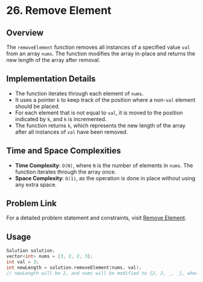 # 26. Remove Element

## Overview
The `removeElement` function removes all instances of a specified value `val` from an array `nums`. The function modifies the array in-place and returns the new length of the array after removal.

## Implementation Details
- The function iterates through each element of `nums`.
- It uses a pointer `k` to keep track of the position where a non-`val` element should be placed.
- For each element that is not equal to `val`, it is moved to the position indicated by `k`, and `k` is incremented.
- The function returns `k`, which represents the new length of the array after all instances of `val` have been removed.

## Time and Space Complexities
- **Time Complexity**: `O(N)`, where `N` is the number of elements in `nums`. The function iterates through the array once.
- **Space Complexity**: `O(1)`, as the operation is done in place without using any extra space.

## Problem Link
For a detailed problem statement and constraints, visit [Remove Element](https://leetcode.com/problems/remove-element/description/?envType=study-plan-v2&envId=top-interview-150).

## Usage
```cpp
Solution solution;
vector<int> nums = {3, 2, 2, 3};
int val = 3;
int newLength = solution.removeElement(nums, val);
// newLength will be 2, and nums will be modified to {2, 2, _, _}, where _ indicates unused positions.
